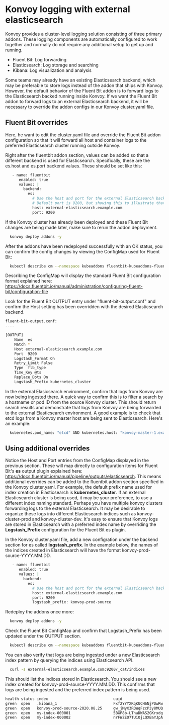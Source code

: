 # Konvoy logging with external elasticsearch

Konvoy provides a cluster-level logging solution consisting of three primary addons. These logging components are automatically configured to work together and normally do not require any additional setup to get up and running.

- Fluent Bit: Log forwarding
- Elasticsearch: Log storage and searching
- Kibana: Log visualization and analysis

Some teams may already have an existing Elasticsearch backend, which may be preferable to store logs instead of the addon that ships with Konvoy. However, the default behavior of the Fluent Bit addon is to forward logs to the Elasticsearch backed running inside Konvoy. If we want the Fluent Bit addon to forward logs to an external Elasticsearch backend, it will be necessary to override the addon configs in our Konvoy cluster.yaml file.

## Fluent Bit overrides

Here, he want to edit the cluster.yaml file and override the Fluent Bit addon configuration so that it will forward all host and container logs to the preferred Elasticsearch cluster running outside Konvoy.

Right after the fluentbit addon section, values can be added so that a different backend is used for Elasticsearch. Specifically, these are the es.host and es.port backend values. These should be set like this:

```bash
   - name: fluentbit
      enabled: true
      values: |
        backend:
          es:
            # Use the host and port for the external Elasticsearch backend.
            # Default port is 9200, but showing this to illustrate that a different port could be specified if needed.
            host: external-elasticsearch.example.com
            port: 9200
```

If the Konvoy cluster has already been deployed and these Fluent Bit changes are being made later, make sure to rerun the addon deployment.

```bash
  konvoy deploy addons -y
```

After the addons have been redeployed successfully with an OK status, you can confirm the config changes by viewing the ConfigMap used for Fluent Bit:

```bash
  kubectl describe cm --namespace kubeaddons fluentbit-kubeaddons-fluent-bit-config
```

Describing the ConfigMap will display the standard Fluent Bit configuration format explained here: https://docs.fluentbit.io/manual/administration/configuring-fluent-bit/configuration-file

Look for the Fluent Bit OUTPUT entry under "fluent-bit-output.conf" and confirm the Host setting has been overridden with the desired Elasticsearch backend.

```bash
fluent-bit-output.conf:
----

[OUTPUT]
    Name  es
    Match *
    Host external-elasticsearch.example.com
    Port  9200
    Logstash_Format On
    Retry_Limit False
    Type  flb_type
    Time_Key @ts
    Replace_Dots On
    Logstash_Prefix kubernetes_cluster
```

In the external Elasicsearch environment, confirm that logs from Konvoy are now being ingested there. A quick way to confirm this is to filter a search by a hostname or pod ID from the source Konvoy cluster. This should return search results and demonstrate that logs from Konvoy are being forwarded to the external Elasticsearch environment. A good example is to check that etcd logs from a Konvoy master host are being sent to Elasticsearch. Here's an example:

```bash
  kubernetes.pod_name: "etcd" AND kubernetes.host: "konvoy-master-1.example.com"
```

## Using additional overrides

Notice the Host and Port entries from the ConfigMap displayed in the previous section. These will map directly to configuration items for Fluent Bit's **es** output plugin explained here: https://docs.fluentbit.io/manual/pipeline/outputs/elasticsearch. This means additional overrides can be added to the fluentbit addon section specified in the Konvoy cluster.yaml. For example, the default prefix name used for index creation in Elasticsearch is **kubernetes_cluster**. If an external Elasticsearch cluster is being used, it may be your preference, to use a different index naming standard. Perhaps you have multiple konvoy clusters forwarding logs to the external Elasticsearch. It may be desirable to organize these logs into different Elasticsearch indices such as konvoy-cluster-prod and konvoy-cluster-dev. It's easy to ensure that Konvoy logs are stored in Elasticsearch with a preferred index name by overriding the **Logstash_Prefix** configuration for the Fluent Bit es plugin.

In the Konvoy cluster.yaml file, add a new configration under the backend section for es called **logstash_prefix**. In the example below, the names of the indices created in Elasticsearch will have the format konvoy-prod-source-YYYY.MM.DD.

  ```bash
     - name: fluentbit
        enabled: true
        values: |
          backend:
            es:
              # Use the host and port for the external Elasticsearch backend.
              host: external-elasticsearch.example.com
              port: 9200
              logstash_prefix: konvoy-prod-source
  ```

Redeploy the addons once more:

```bash
  konvoy deploy addons -y
```

Check the Fluent Bit ConfigMap and confirm that Logstash_Prefix has been updated under the OUTPUT section.

```bash
  kubectl describe cm --namespace kubeaddons fluentbit-kubeaddons-fluent-bit-config
```

You can also verify that logs are being ingested under a new Elasticsearch index pattern by querying the indices using Elasticsearch API.

```bash
  curl -s external-elasticsearch.example.com:9200/_cat/indices
```

This should list the indices stored in Elasticsearch. You should see a new index created for konvoy-prod-source-YYYY.MM.DD. This confirms that logs are being ingested and the preferred index pattern is being used.

```bash
health status index                             uuid                   pri rep docs.count docs.deleted store.size pri.store.size
green  open   .kibana_1                         Fxf2YYYXRqKUCH6NjPDwRw   1   1          9            0     42.7kb         21.3kb
green  open   konvoy-prod-source-2020.08.25     gw_jMyX3RQWqFzcPJy8MUQ   5   1     127709            0    150.1mb         75.3mb
green  open   my-index-000001                   5BXP8b-LThaDWAS2GKrxdg   5   1     250518            0    334.4mb        168.6mb
green  open   my-index-000002                   nYFWZEO7TUiOjLQXBaYJpA   5   1       1200            0     88.1kb         44.5kb
```
